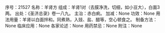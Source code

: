 序号：21527
名称：羊肾方
组成：羊肾1对（去膜净洗，切细，如小豆大），白面3两。
出处：《圣济总录》卷一八九。
主治：赤白痢。
加减：None
功效：None
用法用量：羊肾以白面拌和。同煮熟，入豉、盐、醋等，空心顿食之。
制备方法：None
临床应用：None
各家论述：None
用药禁忌：None
附注：None
